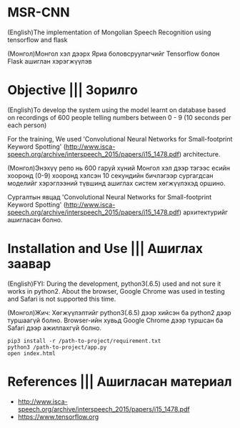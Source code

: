 # MSR-CNN
  (English)The implementation of Mongolian Speech Recognition using tensorflow and flask
  
  (Монгол)Монгол хэл дээрх Яриа боловсруулагчийг Tensorflow болон Flask ашиглан хэрэгжүүлэв

# Objective ||| Зорилго
  (English)To develop the system using the model learnt on database based on recordings of 600 people telling numbers between 0 - 9 (10 seconds per each person)

  For the training, We used 'Convolutional Neural Networks for Small-footprint Keyword Spotting' (http://www.isca-speech.org/archive/interspeech_2015/papers/i15_1478.pdf) architecture.
  
  
  (Монгол)Энэхүү репо нь 600 гаруй хүний Монгол хэл дээр тэгээс есийн хооронд (0-9) хооронд хэлсэн 10 секундийн бичлэгээр сургагдсан моделийг хэрэглээний түвшинд ашиглах систем хөгжүүлэхэд оршино.

  Сургалтын явцад 'Convolutional Neural Networks for Small-footprint Keyword Spotting' (http://www.isca-speech.org/archive/interspeech_2015/papers/i15_1478.pdf) архитектурийг ашигласан болно.

# Installation and Use ||| Ашиглах заавар
  (English)FYI: During the development, python3(.6.5) used and not sure it works in python2. About the browser, Google Chrome was used in testing and Safari is not supported this time.

  (Монгол)Жич: Хөгжүүлэлтийг python3(.6.5) дээр хийсэн ба python2 дээр туршаагүй болно. Browser-ийн хувьд Google Chrome дээр туршсан ба Safari дээр ажиллахгүй болно.
  
    pip3 install -r /path-to-project/requirement.txt
    python3 /path-to-project/app.py
    open index.html
    
# References ||| Ашигласан материал
  
  - http://www.isca-speech.org/archive/interspeech_2015/papers/i15_1478.pdf
  - https://www.tensorflow.org

